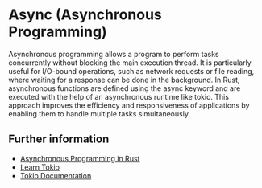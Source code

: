 # Async (Asynchronous Programming)

Asynchronous programming allows a program to perform tasks concurrently
without blocking the main execution thread. It is particularly useful
for I/O-bound operations, such as network requests or file reading,
where waiting for a response can be done in the background.
In Rust, asynchronous functions are defined using the async keyword
and are executed with the help of an asynchronous runtime like tokio.
This approach improves the efficiency and responsiveness of applications
by enabling them to handle multiple tasks simultaneously.

## Further information

- [Asynchronous Programming in Rust](https://doc.rust-lang.org/book/ch17-00-async-await.html)
- [Learn Tokio](https://tokio.rs/tokio/tutorial/)
- [Tokio Documentation](https://docs.rs/tokio/latest/tokio/)
